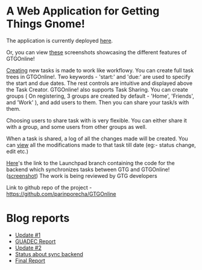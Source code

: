 # A Web Application for Getting Things Gnome!

The application is currently deployed [here](http://gtgonline-parinporecha.rhcloud.com/user/landing/).

Or, you can view [these](http://imgur.com/a/NOKse#0) screenshots
showcasing the different features of GTGOnline!

[Creating](http://i.imgur.com/dXIJasK.png) new tasks is made to work
like workflowy. You can create full task trees in GTGOnline!. Two
keywords - 'start:' and 'due:' are used to specify the start and due
dates. The rest controls are intuitive and displayed above the Task
Creator. GTGOnline! also supports Task Sharing. You can create groups (
On registering, 3 groups are created by default - 'Home', 'Friends', and
'Work' ), and add users to them. Then you can share your task/s with
them.

Choosing users to share task with is very flexible. You can either share
it with a group, and some users from other groups as well.

When a task is shared, a log of all the changes made will be created.
You can [view](http://i.imgur.com/lwivZIS.png) all the modifications
made to that task till date (eg:- status change, edit etc.)

[Here](https://code.launchpad.net/~parinporecha/gtg/backend_gtgonline)'s
the link to the Launchpad branch containing the code for the backend
which synchronizes tasks between GTG and GTGOnline!
([screenshot](http://i.imgur.com/vknlvGQ.png)) The work is being
reviewed by GTG developers

Link to github repo of the project - <https://github.com/parinporecha/GTGOnline>

# Blog reports

-   [Update #1](http://parinporecha.tumblr.com/post/53744420397/hello-everyone-i-am-a-soc-student-this-year-and)
-   [GUADEC Report](http://parinporecha.tumblr.com/post/58140272502/report-of-my-first-guadec)
-   [Update #2](http://parinporecha.tumblr.com/post/59599541750/gsoc-project-update)
-   [Status about sync backend](http://parinporecha.tumblr.com/post/61296063813/end-of-the-line-or-the-start)
-   [Final Report](http://parinporecha.tumblr.com/post/62350822700/gsoc-project-final-report)

